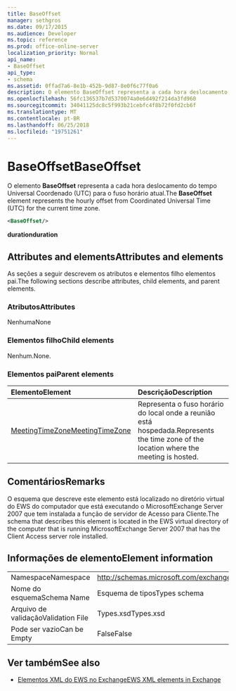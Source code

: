 ```yaml
---
title: BaseOffset
manager: sethgros
ms.date: 09/17/2015
ms.audience: Developer
ms.topic: reference
ms.prod: office-online-server
localization_priority: Normal
api_name:
- BaseOffset
api_type:
- schema
ms.assetid: 0ffad7a6-8e1b-452b-9d87-8e0f6c77f0a6
description: O elemento BaseOffset representa a cada hora deslocamento do tempo Universal Coordenado (UTC) para o fuso horário atual.
ms.openlocfilehash: 56fc136537b7d5370074a0e6d492f214da3fd960
ms.sourcegitcommit: 34041125dc8c5f993b21cebfc4f8b72f0fd2cb6f
ms.translationtype: MT
ms.contentlocale: pt-BR
ms.lasthandoff: 06/25/2018
ms.locfileid: "19751261"
---
```

# <a name="baseoffset"></a><span data-ttu-id="288c0-103">BaseOffset</span><span class="sxs-lookup"><span data-stu-id="288c0-103">BaseOffset</span></span>

<span data-ttu-id="288c0-104">O elemento **BaseOffset** representa a cada hora deslocamento do tempo Universal Coordenado (UTC) para o fuso horário atual.</span><span class="sxs-lookup"><span data-stu-id="288c0-104">The **BaseOffset** element represents the hourly offset from Coordinated Universal Time (UTC) for the current time zone.</span></span> 
  
```xml
<BaseOffset/>
```

 <span data-ttu-id="288c0-105">**duration**</span><span class="sxs-lookup"><span data-stu-id="288c0-105">**duration**</span></span>
## <a name="attributes-and-elements"></a><span data-ttu-id="288c0-106">Attributes and elements</span><span class="sxs-lookup"><span data-stu-id="288c0-106">Attributes and elements</span></span>

<span data-ttu-id="288c0-107">As seções a seguir descrevem os atributos e elementos filho elementos pai.</span><span class="sxs-lookup"><span data-stu-id="288c0-107">The following sections describe attributes, child elements, and parent elements.</span></span>
  
### <a name="attributes"></a><span data-ttu-id="288c0-108">Atributos</span><span class="sxs-lookup"><span data-stu-id="288c0-108">Attributes</span></span>

<span data-ttu-id="288c0-109">Nenhuma</span><span class="sxs-lookup"><span data-stu-id="288c0-109">None</span></span>
  
### <a name="child-elements"></a><span data-ttu-id="288c0-110">Elementos filho</span><span class="sxs-lookup"><span data-stu-id="288c0-110">Child elements</span></span>

<span data-ttu-id="288c0-111">Nenhum.</span><span class="sxs-lookup"><span data-stu-id="288c0-111">None.</span></span>
  
### <a name="parent-elements"></a><span data-ttu-id="288c0-112">Elementos pai</span><span class="sxs-lookup"><span data-stu-id="288c0-112">Parent elements</span></span>

|<span data-ttu-id="288c0-113">**Elemento**</span><span class="sxs-lookup"><span data-stu-id="288c0-113">**Element**</span></span>|<span data-ttu-id="288c0-114">**Descrição**</span><span class="sxs-lookup"><span data-stu-id="288c0-114">**Description**</span></span>|
|:-----|:-----|
|[<span data-ttu-id="288c0-115">MeetingTimeZone</span><span class="sxs-lookup"><span data-stu-id="288c0-115">MeetingTimeZone</span></span>](meetingtimezone.md) <br/> |<span data-ttu-id="288c0-116">Representa o fuso horário do local onde a reunião está hospedada.</span><span class="sxs-lookup"><span data-stu-id="288c0-116">Represents the time zone of the location where the meeting is hosted.</span></span>  <br/> |
   
## <a name="remarks"></a><span data-ttu-id="288c0-117">Comentários</span><span class="sxs-lookup"><span data-stu-id="288c0-117">Remarks</span></span>

<span data-ttu-id="288c0-118">O esquema que descreve este elemento está localizado no diretório virtual do EWS do computador que está executando o MicrosoftExchange Server 2007 que tem instalada a função de servidor de Acesso para Cliente.</span><span class="sxs-lookup"><span data-stu-id="288c0-118">The schema that describes this element is located in the EWS virtual directory of the computer that is running MicrosoftExchange Server 2007 that has the Client Access server role installed.</span></span>
  
## <a name="element-information"></a><span data-ttu-id="288c0-119">Informações de elemento</span><span class="sxs-lookup"><span data-stu-id="288c0-119">Element information</span></span>

|||
|:-----|:-----|
|<span data-ttu-id="288c0-120">Namespace</span><span class="sxs-lookup"><span data-stu-id="288c0-120">Namespace</span></span>  <br/> |http://schemas.microsoft.com/exchange/services/2006/types  <br/> |
|<span data-ttu-id="288c0-121">Nome do esquema</span><span class="sxs-lookup"><span data-stu-id="288c0-121">Schema Name</span></span>  <br/> |<span data-ttu-id="288c0-122">Esquema de tipos</span><span class="sxs-lookup"><span data-stu-id="288c0-122">Types schema</span></span>  <br/> |
|<span data-ttu-id="288c0-123">Arquivo de validação</span><span class="sxs-lookup"><span data-stu-id="288c0-123">Validation File</span></span>  <br/> |<span data-ttu-id="288c0-124">Types.xsd</span><span class="sxs-lookup"><span data-stu-id="288c0-124">Types.xsd</span></span>  <br/> |
|<span data-ttu-id="288c0-125">Pode ser vazio</span><span class="sxs-lookup"><span data-stu-id="288c0-125">Can be Empty</span></span>  <br/> |<span data-ttu-id="288c0-126">False</span><span class="sxs-lookup"><span data-stu-id="288c0-126">False</span></span>  <br/> |
   
## <a name="see-also"></a><span data-ttu-id="288c0-127">Ver também</span><span class="sxs-lookup"><span data-stu-id="288c0-127">See also</span></span>



- [<span data-ttu-id="288c0-128">Elementos XML do EWS no Exchange</span><span class="sxs-lookup"><span data-stu-id="288c0-128">EWS XML elements in Exchange</span></span>](ews-xml-elements-in-exchange.md)

